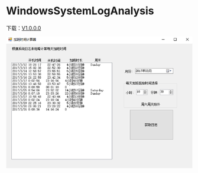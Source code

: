 # WindowsSystemLogAnalysis

下载：[V1.0.0.0](https://github.com/yale8848/WindowsSystemLogAnalysis/raw/master/download/WindowsSystemLogAnalysis1.0.0.0.zip)

![screenshot](https://github.com/yale8848/WindowsSystemLogAnalysis/blob/master/screenshot/1.png "demo")